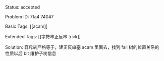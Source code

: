 Status: accepted

Problem ID: 7fa4 74047

Basic Tags: [[acam]]

Extended Tags: [[字符串正反串 trick]]

Solution:
	容斥转严格等于，建正反串塞 acam 里面去，找到 fail 树的位置关系的性质以后 bit 维护子树信息 
